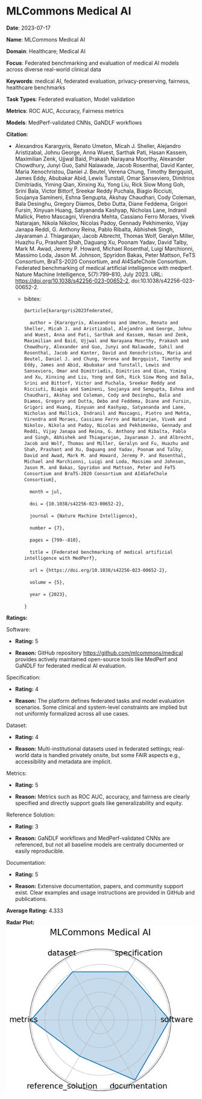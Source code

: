 # MLCommons Medical AI


**Date**: 2023-07-17


**Name**: MLCommons Medical AI


**Domain**: Healthcare; Medical AI


**Focus**: Federated benchmarking and evaluation of medical AI models across diverse real-world clinical data


**Keywords**: medical AI, federated evaluation, privacy-preserving, fairness, healthcare benchmarks


**Task Types**: Federated evaluation, Model validation


**Metrics**: ROC AUC, Accuracy, Fairness metrics


**Models**: MedPerf-validated CNNs, GaNDLF workflows


**Citation**:


- Alexandros Karargyris, Renato Umeton, Micah J. Sheller, Alejandro Aristizabal, Johnu George, Anna Wuest, Sarthak Pati, Hasan Kassem, Maximilian Zenk, Ujjwal Baid, Prakash Narayana Moorthy, Alexander Chowdhury, Junyi Guo, Sahil Nalawade, Jacob Rosenthal, David Kanter, Maria Xenochristou, Daniel J. Beutel, Verena Chung, Timothy Bergquist, James Eddy, Abubakar Abid, Lewis Tunstall, Omar Sanseviero, Dimitrios Dimitriadis, Yiming Qian, Xinxing Xu, Yong Liu, Rick Siow Mong Goh, Srini Bala, Victor Bittorf, Sreekar Reddy Puchala, Biagio Ricciuti, Soujanya Samineni, Eshna Sengupta, Akshay Chaudhari, Cody Coleman, Bala Desinghu, Gregory Diamos, Debo Dutta, Diane Feddema, Grigori Fursin, Xinyuan Huang, Satyananda Kashyap, Nicholas Lane, Indranil Mallick, Pietro Mascagni, Virendra Mehta, Cassiano Ferro Moraes, Vivek Natarajan, Nikola Nikolov, Nicolas Padoy, Gennady Pekhimenko, Vijay Janapa Reddi, G. Anthony Reina, Pablo Ribalta, Abhishek Singh, Jayaraman J. Thiagarajan, Jacob Albrecht, Thomas Wolf, Geralyn Miller, Huazhu Fu, Prashant Shah, Daguang Xu, Poonam Yadav, David Talby, Mark M. Awad, Jeremy P. Howard, Michael Rosenthal, Luigi Marchionni, Massimo Loda, Jason M. Johnson, Spyridon Bakas, Peter Mattson, FeTS Consortium, BraTS-2020 Consortium, and AI4SafeChole Consortium. Federated benchmarking of medical artificial intelligence with medperf. Nature Machine Intelligence, 5(7):799–810, July 2023. URL: https://doi.org/10.1038/s42256-023-00652-2, doi:10.1038/s42256-023-00652-2.

  - bibtex:
      ```
      @article{karargyris2023federated,

        author = {Karargyris, Alexandros and Umeton, Renato and Sheller, Micah J. and Aristizabal, Alejandro and George, Johnu and Wuest, Anna and Pati, Sarthak and Kassem, Hasan and Zenk, Maximilian and Baid, Ujjwal and Narayana Moorthy, Prakash and Chowdhury, Alexander and Guo, Junyi and Nalawade, Sahil and Rosenthal, Jacob and Kanter, David and Xenochristou, Maria and Beutel, Daniel J. and Chung, Verena and Bergquist, Timothy and Eddy, James and Abid, Abubakar and Tunstall, Lewis and Sanseviero, Omar and Dimitriadis, Dimitrios and Qian, Yiming and Xu, Xinxing and Liu, Yong and Goh, Rick Siow Mong and Bala, Srini and Bittorf, Victor and Puchala, Sreekar Reddy and Ricciuti, Biagio and Samineni, Soujanya and Sengupta, Eshna and Chaudhari, Akshay and Coleman, Cody and Desinghu, Bala and Diamos, Gregory and Dutta, Debo and Feddema, Diane and Fursin, Grigori and Huang, Xinyuan and Kashyap, Satyananda and Lane, Nicholas and Mallick, Indranil and Mascagni, Pietro and Mehta, Virendra and Moraes, Cassiano Ferro and Natarajan, Vivek and Nikolov, Nikola and Padoy, Nicolas and Pekhimenko, Gennady and Reddi, Vijay Janapa and Reina, G. Anthony and Ribalta, Pablo and Singh, Abhishek and Thiagarajan, Jayaraman J. and Albrecht, Jacob and Wolf, Thomas and Miller, Geralyn and Fu, Huazhu and Shah, Prashant and Xu, Daguang and Yadav, Poonam and Talby, David and Awad, Mark M. and Howard, Jeremy P. and Rosenthal, Michael and Marchionni, Luigi and Loda, Massimo and Johnson, Jason M. and Bakas, Spyridon and Mattson, Peter and FeTS Consortium and BraTS-2020 Consortium and AI4SafeChole Consortium},

        month = jul,

        doi = {10.1038/s42256-023-00652-2},

        journal = {Nature Machine Intelligence},

        number = {7},

        pages = {799--810},

        title = {Federated benchmarking of medical artificial intelligence with MedPerf},

        url = {https://doi.org/10.1038/s42256-023-00652-2},

        volume = {5},

        year = {2023},

      }

      ```

**Ratings:**


Software:


  - **Rating:** 5


  - **Reason:** GitHub repository  https://github.com/mlcommons/medical  provides actively maintained open-source tools like MedPerf and GaNDLF for federated medical AI evaluation. 


Specification:


  - **Rating:** 4


  - **Reason:** The platform defines federated tasks and model evaluation scenarios. Some clinical and system-level constraints are implied but not uniformly formalized across all use cases. 


Dataset:


  - **Rating:** 4


  - **Reason:** Multi-institutional datasets used in federated settings; real-world data is handled privately onsite, but some FAIR aspects  e.g., accessibility and metadata  are implicit. 


Metrics:


  - **Rating:** 5


  - **Reason:** Metrics such as ROC AUC, accuracy, and fairness are clearly specified and directly support goals like generalizability and equity. 


Reference Solution:


  - **Rating:** 3


  - **Reason:** GaNDLF workflows and MedPerf-validated CNNs are referenced, but not all baseline models are centrally documented or easily reproducible. 


Documentation:


  - **Rating:** 5


  - **Reason:** Extensive documentation, papers, and community support exist. Clear examples and usage instructions are provided in GitHub and publications. 


**Average Rating:** 4.333


**Radar Plot:**
 ![Mlcommons Medical Ai radar plot](../../tex/images/mlcommons_medical_ai_radar.png)